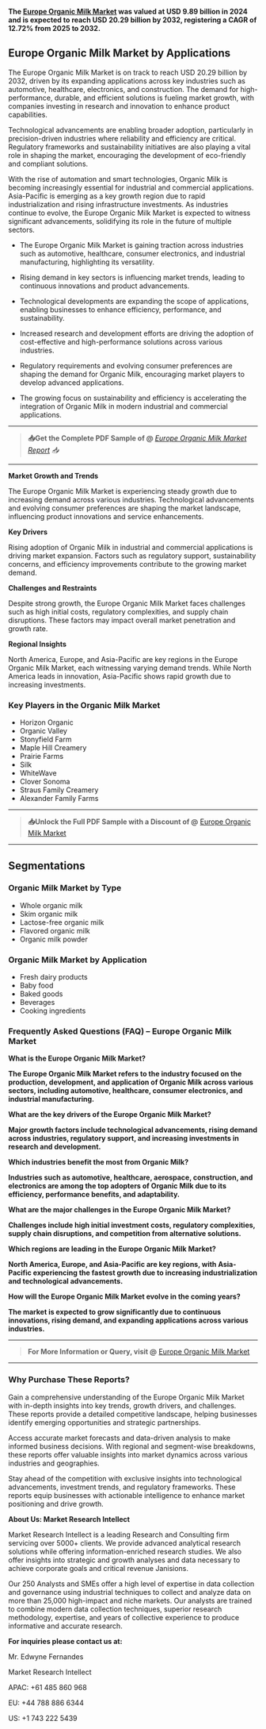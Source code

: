 <p><strong>The <a href="https://www.marketresearchintellect.com/download-sample/?rid=281330&amp;utm_source=Pulse-April-Europe&amp;utm_medium=852">Europe Organic Milk Market</a> was valued at USD 9.89 billion in 2024 and is expected to reach USD 20.29 billion by 2032, registering a CAGR of 12.72% from 2025 to 2032.</strong></p><h2>Europe Organic Milk Market by Applications&nbsp;</h2><p><p>The Europe Organic Milk Market is on track to reach USD 20.29 billion by 2032, driven by its expanding applications across key industries such as automotive, healthcare, electronics, and construction. The demand for high-performance, durable, and efficient solutions is fueling market growth, with companies investing in research and innovation to enhance product capabilities.</p><p>Technological advancements are enabling broader adoption, particularly in precision-driven industries where reliability and efficiency are critical. Regulatory frameworks and sustainability initiatives are also playing a vital role in shaping the market, encouraging the development of eco-friendly and compliant solutions.</p><p>With the rise of automation and smart technologies, Organic Milk is becoming increasingly essential for industrial and commercial applications. Asia-Pacific is emerging as a key growth region due to rapid industrialization and rising infrastructure investments. As industries continue to evolve, the Europe Organic Milk Market is expected to witness significant advancements, solidifying its role in the future of multiple sectors.</p></p><ul><li><p>The Europe Organic Milk Market is gaining traction across industries such as automotive, healthcare, consumer electronics, and industrial manufacturing, highlighting its versatility.</p></li><li><p>Rising demand in key sectors is influencing market trends, leading to continuous innovations and product advancements.</p></li><li><p>Technological developments are expanding the scope of applications, enabling businesses to enhance efficiency, performance, and sustainability.</p></li><li><p>Increased research and development efforts are driving the adoption of cost-effective and high-performance solutions across various industries.</p></li><li><p>Regulatory requirements and evolving consumer preferences are shaping the demand for Organic Milk, encouraging market players to develop advanced applications.</p></li><li><p>The growing focus on sustainability and efficiency is accelerating the integration of Organic Milk in modern industrial and commercial applications.</p></li></ul><hr /><blockquote><p><strong><span class="font-[700]">📥Get the Complete PDF Sample of @ </span></strong><em><span class="font-[700]"><a href="https://www.marketresearchintellect.com/download-sample/?rid=281330&amp;utm_source=Pulse-April-Europe&amp;utm_medium=852" target="_blank" data-tracking-control-name="article-ssr-frontend-pulse_little-text-block" data-tracking-will-navigate="" data-test-link="">Europe Organic Milk Market Report</a>&nbsp;📥</span></em></p></blockquote><hr /><p class="" data-start="77" data-end="360"><strong data-start="77" data-end="105">Market Growth and Trends</strong></p><p class="" data-start="77" data-end="360">The Europe Organic Milk Market is experiencing steady growth due to increasing demand across various industries. Technological advancements and evolving consumer preferences are shaping the market landscape, influencing product innovations and service enhancements.</p><p class="" data-start="362" data-end="606"><strong data-start="362" data-end="377">Key Drivers</strong></p><p class="" data-start="362" data-end="606">Rising adoption of Organic Milk in industrial and commercial applications is driving market expansion. Factors such as regulatory support, sustainability concerns, and efficiency improvements contribute to the growing market demand.</p><p class="" data-start="608" data-end="849"><strong data-start="608" data-end="637">Challenges and Restraints</strong></p><p class="" data-start="608" data-end="849">Despite strong growth, the Europe Organic Milk Market faces challenges such as high initial costs, regulatory complexities, and supply chain disruptions. These factors may impact overall market penetration and growth rate.</p><p class="" data-start="851" data-end="1095"><strong data-start="851" data-end="872">Regional Insights</strong></p><p class="" data-start="851" data-end="1095">North America, Europe, and Asia-Pacific are key regions in the Europe Organic Milk Market, each witnessing varying demand trends. While North America leads in innovation, Asia-Pacific shows rapid growth due to increasing investments.</p><p><h3>Key Players in the Organic Milk Market </h3><ul><li>Horizon Organic</li><li> Organic Valley</li><li> Stonyfield Farm</li><li> Maple Hill Creamery</li><li> Prairie Farms</li><li> Silk</li><li> WhiteWave</li><li> Clover Sonoma</li><li> Straus Family Creamery</li><li> Alexander Family Farms</li></ul></p><hr /><blockquote><p><strong>📥Unlock the Full PDF Sample with a Discount of @</strong> <a href="https://www.marketresearchintellect.com/ask-for-discount/?rid=281330&amp;utm_source=Pulse-April-Europe&amp;utm_medium=852">Europe Organic Milk Market</a></p></blockquote><hr /><p><h2>Segmentations</h2><h3>Organic Milk Market by Type</h3><ul><li>Whole organic milk</li><li> Skim organic milk</li><li> Lactose-free organic milk</li><li> Flavored organic milk</li><li> Organic milk powder</li></ul><h3>Organic Milk Market by Application</h3><ul><li>Fresh dairy products</li><li> Baby food</li><li> Baked goods</li><li> Beverages</li><li> Cooking ingredients</li></ul></p><h3><strong>Frequently Asked Questions (FAQ) &ndash; Europe Organic Milk Market</strong></h3><p><strong>What is the Europe Organic Milk Market?</strong></p><p><strong>The Europe Organic Milk Market refers to the industry focused on the production, development, and application of Organic Milk across various sectors, including automotive, healthcare, consumer electronics, and industrial manufacturing.</strong></p><p><strong>What are the key drivers of the Europe Organic Milk Market?</strong></p><p><strong>Major growth factors include technological advancements, rising demand across industries, regulatory support, and increasing investments in research and development.</strong></p><p><strong>Which industries benefit the most from Organic Milk?</strong></p><p><strong>Industries such as automotive, healthcare, aerospace, construction, and electronics are among the top adopters of Organic Milk due to its efficiency, performance benefits, and adaptability.</strong></p><p><strong>What are the major challenges in the Europe Organic Milk Market?</strong></p><p><strong>Challenges include high initial investment costs, regulatory complexities, supply chain disruptions, and competition from alternative solutions.</strong></p><p><strong>Which regions are leading in the Europe Organic Milk Market?</strong></p><p><strong>North America, Europe, and Asia-Pacific are key regions, with Asia-Pacific experiencing the fastest growth due to increasing industrialization and technological advancements.</strong></p><p><strong>How will the Europe Organic Milk Market evolve in the coming years?</strong></p><p><strong>The market is expected to grow significantly due to continuous innovations, rising demand, and expanding applications across various industries.</strong></p><hr /><blockquote><p><span class="font-[700]"><strong>For More Information or Query, visit&nbsp;@</strong>&nbsp;</span><span class="font-[700]"><a href="https://www.marketresearchintellect.com/product/global-organic-milk-market-size-and-forecast/?utm_source=Linkedin&utm_medium=852" target="_blank" data-tracking-control-name="article-ssr-frontend-pulse_little-text-block" data-tracking-will-navigate="" data-test-link="">Europe Organic Milk Market</a></span></p></blockquote><hr /><h3><strong data-start="0" data-end="31">Why Purchase These Reports?</strong></h3><p class="" data-start="35" data-end="297">Gain a comprehensive understanding of the Europe Organic Milk Market with in-depth insights into key trends, growth drivers, and challenges. These reports provide a detailed competitive landscape, helping businesses identify emerging opportunities and strategic partnerships.</p><p class="" data-start="299" data-end="540">Access accurate market forecasts and data-driven analysis to make informed business decisions. With regional and segment-wise breakdowns, these reports offer valuable insights into market dynamics across various industries and geographies.</p><p class="" data-start="542" data-end="784">Stay ahead of the competition with exclusive insights into technological advancements, investment trends, and regulatory frameworks. These reports equip businesses with actionable intelligence to enhance market positioning and drive growth.</p><p><strong><span class="font-[700]">About Us: Market Research Intellect</span></strong></p><p><span class="">Market Research Intellect is a leading Research and Consulting firm servicing over 5000+ clients. We provide advanced analytical research solutions while offering information-enriched research studies.&nbsp;</span>We also offer insights into strategic and growth analyses and data necessary to achieve corporate goals and critical revenue Janisions.</p><p><span class="">Our 250 Analysts and SMEs offer a high level of expertise in data collection and governance using industrial techniques to collect and analyze data on more than 25,000 high-impact and niche markets. Our analysts are trained to combine modern data collection techniques, superior research methodology, expertise, and years of collective experience to produce informative and accurate research.</span></p><p><strong>For inquiries please contact us at:</strong></p><p>Mr. Edwyne Fernandes</p><p>Market Research Intellect</p><p>APAC: +61 485 860 968</p><p>EU: +44 788 886 6344</p><p>US: +1 743 222 5439</p>